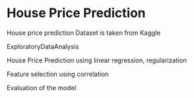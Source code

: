# House Price Prediction

House price prediction Dataset is taken from Kaggle

ExploratoryDataAnalysis

House Price Prediction using linear regression, regularization

Feature selection using correlation

Evaluation of the model


